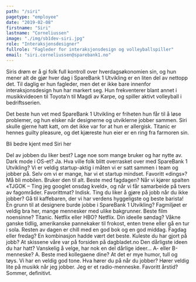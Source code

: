 ```yaml
---
path: "/siri"
pagetype: "employee"
date: "2019-02-08"
firstname: "Siri"
lastname: "Corneliussen"
image: "./img/sb1dev-siri.jpg"
role: "Interaksjonsdesigner"
fullrole: "Fagleder for interaksjonsdesign og volleyballspiller"
email: "siri.corneliussen@sparebank1.no"
---
```


Siris drøm er å gi folk full kontroll over hverdagsøkonomien sin, og hun mener alt de gjør hver dag i SpareBank 1 Utvikling er en liten del av nettopp det. Til daglig er hun fagleder, men det er ikke bare innenfor interaksjonsdesign hun har markert seg. Hun frekventerer blant annet i musikkvideoen til Toyota’n til Magdi av Karpe, og spiller aktivt volleyball i bedriftsserien.

Det beste hun vet med SpareBank 1 Utvikling er friheten hun får til å løse problemer, og hun elsker når designerne og utviklerne jobber sammen. Siri skulle gjerne hatt katt, om det ikke var for at hun er allergisk. Titanic er hennes guilty pleasure, og det kjæreste hun eier er en ring fra farmoren sin.

Bli bedre kjent med Siri her

Del av jobben du liker best? Lage noe som mange bruker og har nytte av.
Dark mode i OS-et? Ja.
Hva ville folk blitt overrasket over med SpareBank 1 Utvikling? Vi er veldig startup-aktig i måten vi er satt sammen i team og jobber på. Selv om vi er mange, har vi et startup mindset.
Favoritt «dings»? Må bli mobilen. Bruker den til alt.
Beste med fagdagen? Når vi kjører spalten «TJGOK – Ting jeg googlet onsdag kveld», og når vi får samarbeide på tvers av fagområder.
Favorittmat? Indisk.
Ting du liker å gjøre på jobb når du ikke jobber? Gå til kaffebaren, der vi har verdens hyggeligste og beste barista!
Èn grunn til at designere burde jobbe i SpareBank 1 Utvikling? Fagmiljøet er veldig bra her, mange mennesker med ulike bakgrunner.
Beste film noensinne? Titanic.
Netflix eller HBO? Netflix.
Din ideelle søndag? Våkne ganske tidlig, amerikanske pannekaker til frokost, enten trene eller gå en tur i sola. Resten av dagen er chill med en god bok og en god middag.
Fagdag eller fredag? En kombinasjon hadde vært det beste.
Kuleste du har gjort på jobb? At skissene våre var på forsiden på dagbladet.no
Den dårligste ideen du har hatt? Vanskelig å velge, har nok en del dårlige ideer...
A- eller B-menneske? A.
Beste med kollegaene dine? At det er mye humor, tull og tøys. Vi har en veldig god tone.
Hva hører du på når du jobber? Hører veldig lite på musikk når jeg jobber. Jeg er et radio-menneske.
Favoritt årstid? Sommer, definitivt.
